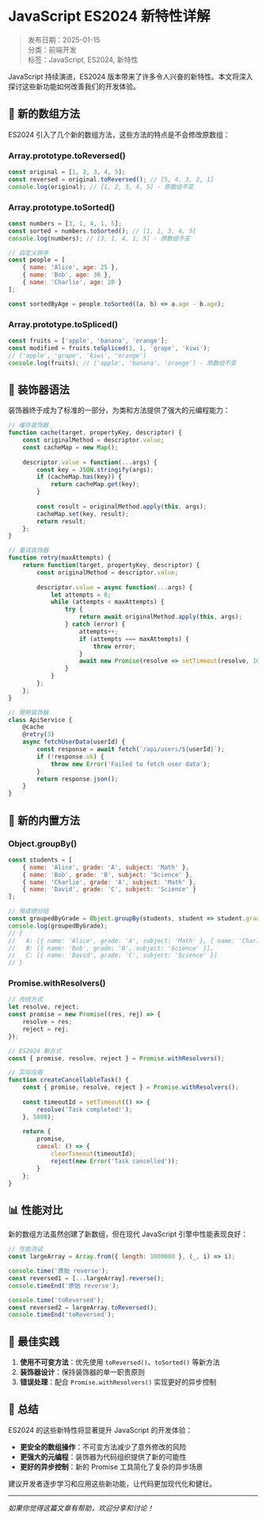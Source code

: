 # JavaScript ES2024 新特性详解

> 发布日期：2025-01-15  
> 分类：前端开发  
> 标签：JavaScript, ES2024, 新特性

JavaScript 持续演进，ES2024 版本带来了许多令人兴奋的新特性。本文将深入探讨这些新功能如何改善我们的开发体验。

## 🚀 新的数组方法

ES2024 引入了几个新的数组方法，这些方法的特点是不会修改原数组：

### Array.prototype.toReversed()

```javascript
const original = [1, 2, 3, 4, 5];
const reversed = original.toReversed(); // [5, 4, 3, 2, 1]
console.log(original); // [1, 2, 3, 4, 5] - 原数组不变
```

### Array.prototype.toSorted()

```javascript
const numbers = [3, 1, 4, 1, 5];
const sorted = numbers.toSorted(); // [1, 1, 3, 4, 5]
console.log(numbers); // [3, 1, 4, 1, 5] - 原数组不变

// 自定义排序
const people = [
    { name: 'Alice', age: 25 },
    { name: 'Bob', age: 30 },
    { name: 'Charlie', age: 20 }
];

const sortedByAge = people.toSorted((a, b) => a.age - b.age);
```

### Array.prototype.toSpliced()

```javascript
const fruits = ['apple', 'banana', 'orange'];
const modified = fruits.toSpliced(1, 1, 'grape', 'kiwi');
// ['apple', 'grape', 'kiwi', 'orange']
console.log(fruits); // ['apple', 'banana', 'orange'] - 原数组不变
```

## 🎨 装饰器语法

装饰器终于成为了标准的一部分，为类和方法提供了强大的元编程能力：

```javascript
// 缓存装饰器
function cache(target, propertyKey, descriptor) {
    const originalMethod = descriptor.value;
    const cacheMap = new Map();
    
    descriptor.value = function(...args) {
        const key = JSON.stringify(args);
        if (cacheMap.has(key)) {
            return cacheMap.get(key);
        }
        
        const result = originalMethod.apply(this, args);
        cacheMap.set(key, result);
        return result;
    };
}

// 重试装饰器
function retry(maxAttempts) {
    return function(target, propertyKey, descriptor) {
        const originalMethod = descriptor.value;
        
        descriptor.value = async function(...args) {
            let attempts = 0;
            while (attempts < maxAttempts) {
                try {
                    return await originalMethod.apply(this, args);
                } catch (error) {
                    attempts++;
                    if (attempts === maxAttempts) {
                        throw error;
                    }
                    await new Promise(resolve => setTimeout(resolve, 1000 * attempts));
                }
            }
        };
    };
}

// 使用装饰器
class ApiService {
    @cache
    @retry(3)
    async fetchUserData(userId) {
        const response = await fetch(`/api/users/${userId}`);
        if (!response.ok) {
            throw new Error('Failed to fetch user data');
        }
        return response.json();
    }
}
```

## 🔧 新的内置方法

### Object.groupBy()

```javascript
const students = [
    { name: 'Alice', grade: 'A', subject: 'Math' },
    { name: 'Bob', grade: 'B', subject: 'Science' },
    { name: 'Charlie', grade: 'A', subject: 'Math' },
    { name: 'David', grade: 'C', subject: 'Science' }
];

// 按成绩分组
const groupedByGrade = Object.groupBy(students, student => student.grade);
console.log(groupedByGrade);
// {
//   A: [{ name: 'Alice', grade: 'A', subject: 'Math' }, { name: 'Charlie', grade: 'A', subject: 'Math' }],
//   B: [{ name: 'Bob', grade: 'B', subject: 'Science' }],
//   C: [{ name: 'David', grade: 'C', subject: 'Science' }]
// }
```

### Promise.withResolvers()

```javascript
// 传统方式
let resolve, reject;
const promise = new Promise((res, rej) => {
    resolve = res;
    reject = rej;
});

// ES2024 新方式
const { promise, resolve, reject } = Promise.withResolvers();

// 实际应用
function createCancellableTask() {
    const { promise, resolve, reject } = Promise.withResolvers();
    
    const timeoutId = setTimeout(() => {
        resolve('Task completed!');
    }, 5000);
    
    return {
        promise,
        cancel: () => {
            clearTimeout(timeoutId);
            reject(new Error('Task cancelled'));
        }
    };
}
```

## 📊 性能对比

新的数组方法虽然创建了新数组，但在现代 JavaScript 引擎中性能表现良好：

```javascript
// 性能测试
const largeArray = Array.from({ length: 1000000 }, (_, i) => i);

console.time('原始 reverse');
const reversed1 = [...largeArray].reverse();
console.timeEnd('原始 reverse');

console.time('toReversed');
const reversed2 = largeArray.toReversed();
console.timeEnd('toReversed');
```

## 🎯 最佳实践

1. **使用不可变方法**：优先使用 `toReversed()`、`toSorted()` 等新方法
2. **装饰器设计**：保持装饰器的单一职责原则
3. **错误处理**：配合 `Promise.withResolvers()` 实现更好的异步控制

## 🚀 总结

ES2024 的这些新特性将显著提升 JavaScript 的开发体验：

- **更安全的数组操作**：不可变方法减少了意外修改的风险
- **更强大的元编程**：装饰器为代码组织提供了新的可能性
- **更好的异步控制**：新的 Promise 工具简化了复杂的异步场景

建议开发者逐步学习和应用这些新功能，让代码更加现代化和健壮。

---

*如果你觉得这篇文章有帮助，欢迎分享和讨论！*
